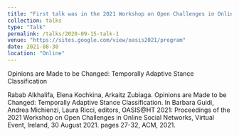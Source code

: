 ```yaml
---
title: "First talk was in the 2021 Workshop on Open Challenges in Online Social Networks"
collection: talks
type: "Talk"
permalink: /talks/2020-09-15-talk-1
venue: "https://sites.google.com/view/oasis2021/program"
date: 2021-08-30
location: "Online"
---
```

Opinions are Made to be Changed: Temporally Adaptive Stance Classification

Rabab Alkhalifa, Elena Kochkina, Arkaitz Zubiaga. Opinions are Made to be Changed: Temporally Adaptive Stance Classification. In Barbara Guidi, Andrea Michienzi, Laura Ricci, editors, OASIS@HT 2021: Proceedings of the 2021 Workshop on Open Challenges in Online Social Networks, Virtual Event, Ireland, 30 August 2021. pages 27-32, ACM, 2021.